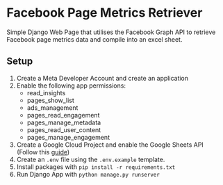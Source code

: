 # Facebook Page Metrics Retriever
Simple Django Web Page that utilises the Facebook Graph API to retrieve Facebook page metrics data and compile into 
an excel sheet.

## Setup
1. Create a Meta Developer Account and create an application
2. Enable the following app permissions:
    * read_insights
    * pages_show_list
    * ads_management
    * pages_read_engagement
    * pages_manage_metadata
    * pages_read_user_content
    * pages_manage_engagement
3. Create a Google Cloud Project and enable the Google Sheets API (Follow this [guide](https://developers.google.com/sheets/api/quickstart/python))
4. Create an `.env` file using the `.env.example` template.
5. Install packages with `pip install -r requirements.txt`
6. Run Django App with `python manage.py runserver`
